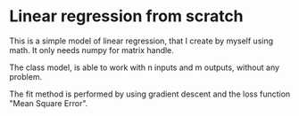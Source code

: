 
# Linear regression from scratch

This is a simple model of linear regression, that I create by myself using math.
It only needs numpy for matrix handle.

The class model, is able to work with n inputs and m outputs, without any problem.

The fit method is performed by using gradient descent and the loss function "Mean Square Error".
